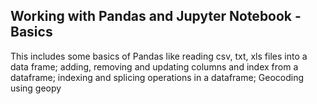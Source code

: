 ## Working with Pandas and Jupyter Notebook - Basics
This includes some basics of Pandas like reading csv, txt, xls files into a data frame; 
adding, removing and updating columns and index from a dataframe;
indexing and splicing operations in a dataframe;
Geocoding using geopy